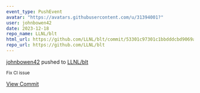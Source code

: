 ```yaml
---
event_type: PushEvent
avatar: "https://avatars.githubusercontent.com/u/31394001?"
user: johnbowen42
date: 2023-12-18
repo_name: LLNL/blt
html_url: https://github.com/LLNL/blt/commit/53301c97301c1bbdddcbd9069a64c81e7a1b064b
repo_url: https://github.com/LLNL/blt
---
```


<a href='https://github.com/johnbowen42' target='_blank'>johnbowen42</a> pushed to <a href='https://github.com/LLNL/blt' target='_blank'>LLNL/blt</a>

<small>Fix CI issue</small>

<a href='https://github.com/LLNL/blt/commit/53301c97301c1bbdddcbd9069a64c81e7a1b064b' target='_blank'>View Commit</a>